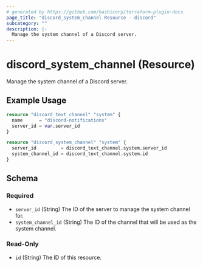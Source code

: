 ```yaml
---
# generated by https://github.com/hashicorp/terraform-plugin-docs
page_title: "discord_system_channel Resource - discord"
subcategory: ""
description: |-
  Manage the system channel of a Discord server.
---
```


# discord_system_channel (Resource)

Manage the system channel of a Discord server.

## Example Usage

```terraform
resource "discord_text_channel" "system" {
  name      = "discord-notifications"
  server_id = var.server_id
}

resource "discord_system_channel" "system" {
  server_id         = discord_text_channel.system.server_id
  system_channel_id = discord_text_channel.system.id
}
```

<!-- schema generated by tfplugindocs -->
## Schema

### Required

- `server_id` (String) The ID of the server to manage the system channel for.
- `system_channel_id` (String) The ID of the channel that will be used as the system channel.

### Read-Only

- `id` (String) The ID of this resource.
